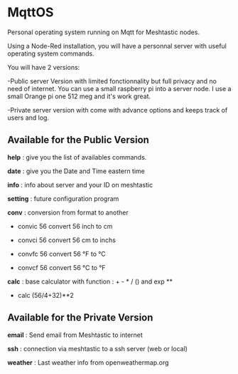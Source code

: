 # MqttOS
Personal operating system running on Mqtt for Meshtastic nodes.

Using a Node-Red installation, you will have a personnal server with useful operating system commands.

You will have 2 versions:

-Public server Version with limited fonctionnality but full privacy and no need of internet. 
       You can use a small raspberry pi into a server node. I use a small Orange pi one 512 meg and it's work great.
       
-Private server version with come with advance options and keeps track of users and log.

## Available for the Public Version

  **help** : give you the list of availables commands.
  
  **date** : give you the Date and Time eastern time
  
  **info** : info about server and your ID on meshtastic
  
  **setting** : future configuration program
  
  **conv** : conversion from format to another
  
  - convic 56  convert 56 inch to cm
  
  - convci 56  convert 56 cm to inchs
  
  - convfc 56  convert 56 °F to °C
  
  - convcf 56  convert 56 °C to °F
  
  **calc** : base calculator with function : + -  * / () and exp **
  
  - calc  (56/4+32)**2

## Available for the Private Version

  **email** : Send email from Meshtastic to internet

  **ssh**  :  connection via meshtastic to a ssh server (web or local)

  **weather** :  Last weather info from openweathermap.org
  
